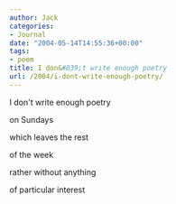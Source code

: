 ```yaml
---
author: Jack
categories:
- Journal
date: "2004-05-14T14:55:36+00:00"
tags:
- poem
title: I don&#039;t write enough poetry
url: /2004/i-dont-write-enough-poetry/
---
```


I don't write enough poetry
  
on Sundays
  
which leaves the rest
  
of the week
  
rather without anything
  
of particular interest